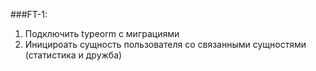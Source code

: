 ###FT-1:
1) Подключить typeorm с миграциями
2) Иницироать сущность пользователя со связанными сущностями (статистика и дружба)